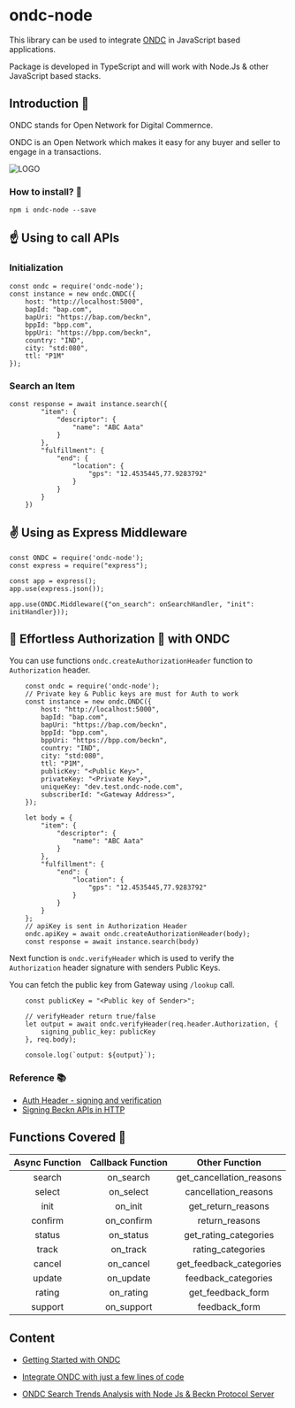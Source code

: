 # ondc-node

This library can be used to integrate [ONDC](http://ondc.org/) in JavaScript based applications.

Package is developed in TypeScript and will work with Node.Js & other JavaScript based stacks.

## Introduction 👋

ONDC stands for Open Network for Digital Commernce. 

ONDC is an Open Network which makes it easy for any buyer and seller to engage in a transactions.

![LOGO](https://ondc.org/image/logo.png)

### How to install? 👀

`npm i ondc-node --save`

## ☝️ Using to call APIs

### Initialization

```JS
const ondc = require('ondc-node');
const instance = new ondc.ONDC({
    host: "http://localhost:5000",
    bapId: "bap.com",
    bapUri: "https://bap.com/beckn",
    bppId: "bpp.com",
    bppUri: "https://bpp.com/beckn",
    country: "IND",
    city: "std:080",
    ttl: "P1M"
});
```

### Search an Item

```JS
const response = await instance.search({
        "item": {
            "descriptor": {
                "name": "ABC Aata"
            }
        },
        "fulfillment": {
            "end": {
                "location": {
                    "gps": "12.4535445,77.9283792"
                }
            }
        }
    })
```

## ✌️ Using as Express Middleware

```JS
const ONDC = require('ondc-node');
const express = require("express");

const app = express();
app.use(express.json());

app.use(ONDC.Middleware({"on_search": onSearchHandler, "init": initHandler}));
```

## 🤩 Effortless Authorization 🔐 with ONDC

You can use functions ```ondc.createAuthorizationHeader``` function to ```Authorization``` header.

```JS
    const ondc = require('ondc-node');
    // Private key & Public keys are must for Auth to work
    const instance = new ondc.ONDC({
        host: "http://localhost:5000",
        bapId: "bap.com",
        bapUri: "https://bap.com/beckn",
        bppId: "bpp.com",
        bppUri: "https://bpp.com/beckn",
        country: "IND",
        city: "std:080",
        ttl: "P1M",
        publicKey: "<Public Key>",
        privateKey: "<Private Key>",
        uniqueKey: "dev.test.ondc-node.com",
        subscriberId: "<Gateway Address>",
    });

    let body = {
        "item": {
            "descriptor": {
                "name": "ABC Aata"
            }
        },
        "fulfillment": {
            "end": {
                "location": {
                    "gps": "12.4535445,77.9283792"
                }
            }
        }
    };
    // apiKey is sent in Authorization Header
    ondc.apiKey = await ondc.createAuthorizationHeader(body);
    const response = await instance.search(body)
```

Next function is ```ondc.verifyHeader``` which is used to verify the ```Authorization``` header signature with senders Public Keys.

You can fetch the public key from Gateway using ```/lookup``` call.

```JS
    const publicKey = "<Public key of Sender>";

    // verifyHeader return true/false
    let output = await ondc.verifyHeader(req.header.Authorization, {
        signing_public_key: publicKey
    }, req.body);

    console.log(`output: ${output}`);
```

### Reference 📚

- [Auth Header - signing and verification](https://docs.google.com/document/d/1-xECuAHxzpfF8FEZw9iN3vT7D3i6yDDB1u2dEApAjPA/edit?usp=sharing)
- [Signing Beckn APIs in HTTP](https://docs.google.com/document/d/1Iw_x-6mtfoMh0KJwL4sqQYM0kD17MLxiMCUOZDBerBo/edit?usp=sharing)


## Functions Covered 🚀

| Async Function   |  Callback Function        | Other Function            |
|:----------------:|:-------------------------:|:-------------------------:| 
| search           |        on_search          | get_cancellation_reasons  |       
| select           |        on_select          | cancellation_reasons      |   
| init             |        on_init            | get_return_reasons        |     
| confirm          |        on_confirm         | return_reasons            | 
| status           |        on_status          | get_rating_categories     |      
| track            |        on_track           | rating_categories         |  
| cancel           |        on_cancel          | get_feedback_categories   |        
| update           |        on_update          | feedback_categories       |    
| rating           |        on_rating          | get_feedback_form         |  
| support          |        on_support         | feedback_form             |



## Content

- [Getting Started with ONDC](https://life-of-utkarsh.medium.com/getting-started-with-ondc-21b67de6353e)

- [Integrate ONDC with just a few lines of code](https://life-of-utkarsh.medium.com/integrate-ondc-with-just-a-few-lines-of-code-6bf25b622294)

- [ONDC Search Trends Analysis with Node Js & Beckn Protocol Server](https://life-of-utkarsh.medium.com/ondc-search-trends-analysis-with-node-js-beckn-protocol-server-54a7085712aa)